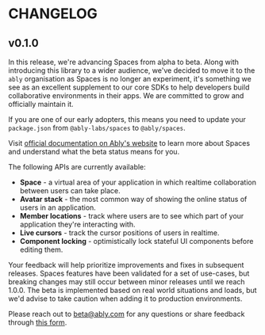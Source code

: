 # CHANGELOG

## v0.1.0

In this release, we're advancing Spaces from alpha to beta. Along with introducing this library to a wider audience, we've decided to move it to the `ably` organisation as Spaces is no longer an experiment, it's something we see as an excellent supplement to our core SDKs to help developers build collaborative environments in their apps. We are committed to grow and officially maintain it. 

If you are one of our early adopters, this means you need to update your `package.json` from `@ably-labs/spaces` to `@ably/spaces`.

Visit [official documentation on Ably's website](https://ably.com/docs/spaces) to learn more about Spaces and understand what the beta status means for you.

The following APIs are currently available:
- **Space** - a virtual area of your application in which realtime collaboration between users can take place.
- **Avatar stack** - the most common way of showing the online status of users in an application.
- **Member locations** - track where users are to see which part of your application they're interacting with.
- **Live cursors** - track the cursor positions of users in realtime.
- **Component locking** - optimistically lock stateful UI components before editing them.

Your feedback will help prioritize improvements and fixes in subsequent releases. Spaces features have been validated for a set of use-cases, but breaking changes may still occur between minor releases until we reach 1.0.0. The beta is implemented based on real world situations and loads, but we'd advise to take caution when adding it to production environments.

Please reach out to [beta@ably.com](mailto:beta@ably.com) for any questions or share feedback through [this form]( https://go.ably.com/spaces-feedback).
